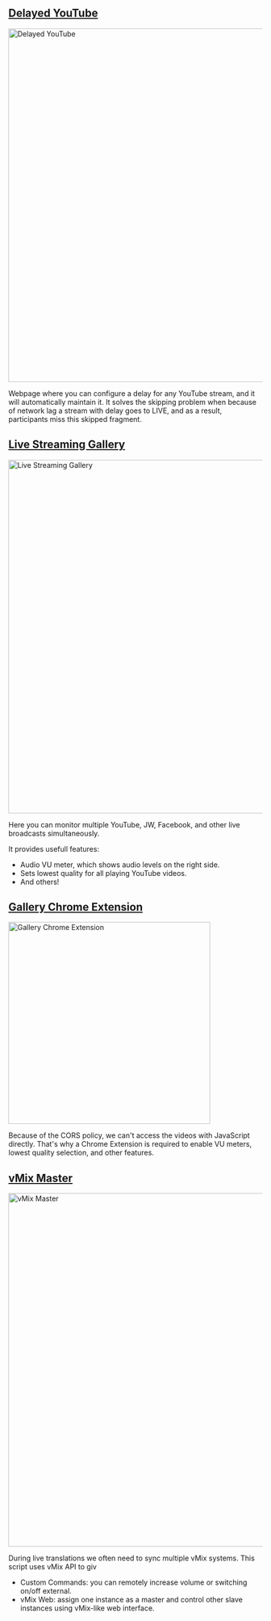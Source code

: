 ## [Delayed YouTube](https://live-miracles.github.io/delayed-yt/)

<img width="700" alt="Delayed YouTube" src="https://github.com/user-attachments/assets/3c1f0cb4-c946-4cd5-81b5-1ea3502c01be">

Webpage where you can configure a delay for any YouTube
stream, and it will automatically maintain it. It solves the
skipping problem when because of network lag a stream with delay
goes to LIVE, and as a result, participants miss this skipped fragment.

## [Live Streaming Gallery](https://live-miracles.github.io/gallery/)

<img width="700" alt="Live Streaming Gallery" src="https://github.com/user-attachments/assets/d1a87eb1-1881-4400-912d-af3303c5e3f9">

Here you can monitor multiple YouTube, JW, Facebook, and other live broadcasts simultaneously.

It provides usefull features:

- Audio VU meter, which shows audio levels on the right side.
- Sets lowest quality for all playing YouTube videos.
- And others!

## [Gallery Chrome Extension](https://live-miracles.github.io/gallery-ext/)

<img width="400" alt="Gallery Chrome Extension" src="https://github.com/user-attachments/assets/25f017eb-ed04-4aae-8c86-cfd71ef68cd6">

Because of the CORS policy, we can't access the videos with JavaScript directly. That's why a Chrome Extension is required to enable VU meters, lowest quality selection, and other features.

## [vMix Master](https://live-miracles.github.io/vmix-master/)

<img width="700" alt="vMix Master" src="https://github.com/user-attachments/assets/5d166448-c202-458b-b1ec-8e9c7d089d0a">

During live translations we often need to sync multiple vMix systems. This script uses vMix API to giv

- Custom Commands: you can remotely increase volume or switching on/off external.
- vMix Web: assign one instance as a master and control other slave instances using vMix-like web interface.
